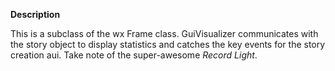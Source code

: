 **Description**

This is a subclass of the wx Frame class. GuiVisualizer communicates with the story object to display statistics and catches the key events for the story creation aui. Take note of the super-awesome _Record Light_.